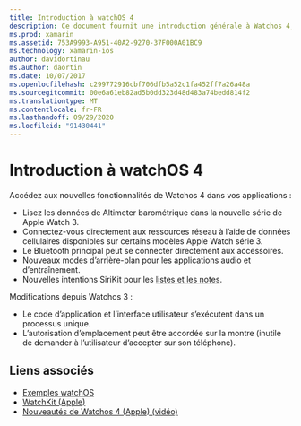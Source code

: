 ```yaml
---
title: Introduction à watchOS 4
description: Ce document fournit une introduction générale à Watchos 4, qui décrit les nouvelles fonctionnalités qui sont désormais disponibles pour les développeurs Xamarin.
ms.prod: xamarin
ms.assetid: 753A9993-A951-40A2-9270-37F000A01BC9
ms.technology: xamarin-ios
author: davidortinau
ms.author: daortin
ms.date: 10/07/2017
ms.openlocfilehash: c299772916cbf706dfb5a52c1fa452ff7a26a48a
ms.sourcegitcommit: 00e6a61eb82ad5b0dd323d48d483a74bedd814f2
ms.translationtype: MT
ms.contentlocale: fr-FR
ms.lasthandoff: 09/29/2020
ms.locfileid: "91430441"
---
```

# <a name="introduction-to-watchos-4"></a>Introduction à watchOS 4

Accédez aux nouvelles fonctionnalités de Watchos 4 dans vos applications :

* Lisez les données de Altimeter barométrique dans la nouvelle série de Apple Watch 3.
* Connectez-vous directement aux ressources réseau à l’aide de données cellulaires disponibles sur certains modèles Apple Watch série 3.
* Le Bluetooth principal peut se connecter directement aux accessoires.
* Nouveaux modes d’arrière-plan pour les applications audio et d’entraînement.
* Nouvelles intentions SiriKit pour les [listes et les notes](~/ios/platform/introduction-to-ios11/sirikit.md).

Modifications depuis Watchos 3 :

* Le code d’application et l’interface utilisateur s’exécutent dans un processus unique.
* L’autorisation d’emplacement peut être accordée sur la montre (inutile de demander à l’utilisateur d’accepter sur son téléphone).

## <a name="related-links"></a>Liens associés

* [Exemples watchOS](/samples/browse/?products=xamarin&term=Xamarin.iOS%2bwatchOS)
* [WatchKit (Apple)](https://developer.apple.com/documentation/watchkit)
* [Nouveautés de Watchos 4 (Apple) (vidéo)](https://developer.apple.com/videos/play/wwdc2017/205/)